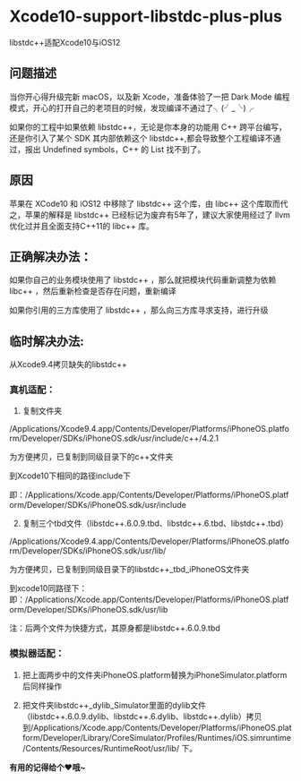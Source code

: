 # Xcode10-support-libstdc-plus-plus
libstdc++适配Xcode10与iOS12

## 问题描述
当你开心得升级完新 macOS，以及新 Xcode，准备体验了一把 Dark Mode 编程模式，开心的打开自己的老项目的时候，发现编译不通过了╮(╯_╰)╭

如果你的工程中如果依赖 libstdc++，无论是你本身的功能用 C++ 跨平台编写，还是你引入了某个 SDK 其内部依赖这个 libstdc++,都会导致整个工程编译不通过，报出 Undefined symbols，C++ 的 List 找不到了。

## 原因
苹果在 XCode10 和 iOS12 中移除了 libstdc++ 这个库，由 libc++ 这个库取而代之，苹果的解释是 libstdc++ 已经标记为废弃有5年了，建议大家使用经过了 llvm 优化过并且全面支持C++11的 libc++ 库。

## 正确解决办法：

如果你自己的业务模块使用了 libstdc++ ，那么就把模块代码重新调整为依赖 libc++ ，然后重新检查是否存在问题，重新编译

如果你引用的三方库使用了 libstdc++ ，那么向三方库寻求支持，进行升级

## 临时解决办法:
从Xcode9.4拷贝缺失的libstdc++

### 真机适配：
1. 复制文件夹

/Applications/Xcode9.4.app/Contents/Developer/Platforms/iPhoneOS.platform/Developer/SDKs/iPhoneOS.sdk/usr/include/c++/4.2.1

为方便拷贝，已复制到同级目录下的c++文件夹

到Xcode10下相同的路径include下

即：/Applications/Xcode.app/Contents/Developer/Platforms/iPhoneOS.platform/Developer/SDKs/iPhoneOS.sdk/usr/include

2. 复制三个tbd文件（libstdc++.6.0.9.tbd、libstdc++.6.tbd、libstdc++.tbd）

/Applications/Xcode9.4.app/Contents/Developer/Platforms/iPhoneOS.platform/Developer/SDKs/iPhoneOS.sdk/usr/lib/

为方便拷贝，已复制到同级目录下的libstdc++_tbd_iPhoneOS文件夹

到xcode10同路径下：
即：/Applications/Xcode.app/Contents/Developer/Platforms/iPhoneOS.platform/Developer/SDKs/iPhoneOS.sdk/usr/lib

注：后两个文件为快捷方式，其原身都是libstdc++.6.0.9.tbd


### 模拟器适配： 
1. 把上面两步中的文件夹iPhoneOS.platform替换为iPhoneSimulator.platform后同样操作

2. 把文件夹libstdc++_dylib_Simulator里面的dylib文件（libstdc++.6.0.9.dylib、libstdc++.6.dylib、libstdc++.dylib）拷贝到/Applications/Xcode.app/Contents/Developer/Platforms/iPhoneOS.platform/Developer/Library/CoreSimulator/Profiles/Runtimes/iOS.simruntime/Contents/Resources/RuntimeRoot/usr/lib/ 下。

**有用的记得给个❤️哦~**

